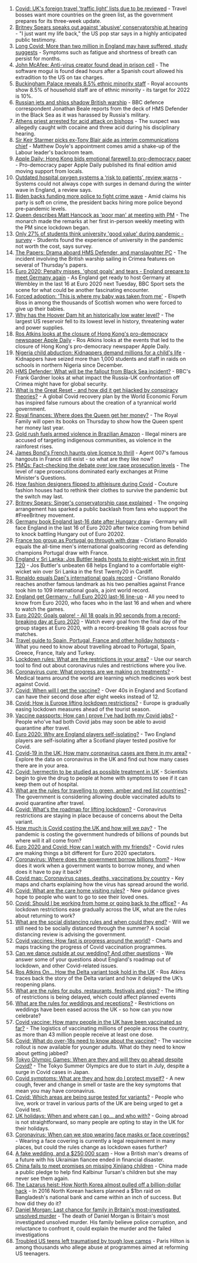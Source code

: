 1. [Covid: UK's foreign travel 'traffic light' lists due to be reviewed](https://www.bbc.co.uk/news/uk-57590119) - Travel bosses want more countries on the green list, as the government prepares for its three-week update.
2. [Britney Spears speaks out against 'abusive' conservatorship at hearing](https://www.bbc.co.uk/news/world-us-canada-57586405) - "I just want my life back," the US pop star says in a highly anticipated public testimony.
3. [Long Covid: More than two million in England may have suffered, study suggests](https://www.bbc.co.uk/news/health-57584295) - Symptoms such as fatigue and shortness of breath can persist for months.
4. [John McAfee: Anti-virus creator found dead in prison cell](https://www.bbc.co.uk/news/world-europe-57589822) - The software mogul is found dead hours after a Spanish court allowed his extradition to the US on tax charges.
5. [Buckingham Palace reveals 8.5% ethnic minority staff](https://www.bbc.co.uk/news/uk-57589589) - Royal accounts show 8.5% of household staff are of ethnic minority - its target for 2022 is 10%.
6. [Russian jets and ships shadow British warship](https://www.bbc.co.uk/news/world-europe-57587777) - BBC defence correspondent Jonathan Beale reports from the deck of HMS Defender in the Black Sea as it was harassed by Russia's military.
7. [Athens priest arrested for acid attack on bishops](https://www.bbc.co.uk/news/world-europe-57591002) - The suspect was allegedly caught with cocaine and threw acid during his disciplinary hearing.
8. [Sir Keir Starmer picks ex-Tony Blair aide as interim communications chief](https://www.bbc.co.uk/news/uk-politics-57590128) - Matthew Doyle's appointment comes amid a shake-up of the Labour leader's backroom team.
9. [Apple Daily: Hong Kong bids emotional farewell to pro-democracy paper](https://www.bbc.co.uk/news/world-asia-china-57591069) - Pro-democracy paper Apple Daily published its final edition amid moving support from locals.
10. [Outdated hospital oxygen systems a ‘risk to patients’, review warns](https://www.bbc.co.uk/news/uk-57583734) - Systems could not always cope with surges in demand during the winter wave in England, a review says.
11. [Biden backs funding more police to fight crime wave](https://www.bbc.co.uk/news/world-us-canada-57589416) - Amid claims his party is soft on crime, the president backs hiring more police beyond pre-pandemic levels.
12. [Queen describes Matt Hancock as 'poor man' at meeting with PM](https://www.bbc.co.uk/news/uk-politics-57584417) - The monarch made the remarks at her first in-person weekly meeting with the PM since lockdown began.
13. [Only 27% of students think university 'good value' during pandemic - survey](https://www.bbc.co.uk/news/education-57586742) - Students found the experience of university in the pandemic not worth the cost, says survey.
14. [The Papers: Drama aboard HMS Defender, and manslaughter PC](https://www.bbc.co.uk/news/blogs-the-papers-57590098) - The incident involving the British warship sailing in Crimea features on several of Thursday's papers.
15. [Euro 2020: Penalty misses, 'ghost goals' and tears - England prepare to meet Germany again](https://www.bbc.co.uk/sport/football/57590519) - As England get ready to host Germany at Wembley in the last 16 at Euro 2020 next Tuesday, BBC Sport sets the scene for what could be another fascinating encounter.
16. [Forced adoption: 'This is where my baby was taken from me'](https://www.bbc.co.uk/news/uk-scotland-57586966) - Elspeth Ross in among the thousands of Scottish women who were forced to give up their babies.
17. [Why has the Hoover Dam hit an historically low water level?](https://www.bbc.co.uk/news/world-us-canada-57535203) - The largest US reservoir fell to its lowest level in history, threatening water and power supplies.
18. [Ros Atkins looks at the closure of Hong Kong's pro-democracy newspaper Apple Daily](https://www.bbc.co.uk/news/world-asia-57586964) - Ros Atkins looks at the events that led to the closure of Hong Kong's pro-democracy newspaper Apple Daily.
19. [Nigeria child abduction: Kidnappers demand millions for a child's life](https://www.bbc.co.uk/news/world-africa-57586884) - Kidnappers have seized more than 1,000 students and staff in raids on schools in northern Nigeria since December.
20. [HMS Defender: What will be the fallout from Black Sea incident?](https://www.bbc.co.uk/news/world-europe-57589366) - BBC's Frank Gardner looks at what impact the Russia-UK confrontation off Crimea might have for global security.
21. [What is the Great Reset - and how did it get hijacked by conspiracy theories?](https://www.bbc.co.uk/news/blogs-trending-57532368) - A global Covid recovery plan by the World Economic Forum has inspired false rumours about the creation of a tyrannical world government.
22. [Royal finances: Where does the Queen get her money?](https://www.bbc.co.uk/news/explainers-57559653) - The Royal Family will open its books on Thursday to show how the Queen spent her money last year.
23. [Gold rush fuels armed violence in Brazilian Amazon](https://www.bbc.co.uk/news/world-latin-america-57157017) - Illegal miners are accused of targeting indigenous communities, as violence in the rainforest rises.
24. [James Bond's French haunts give licence to thrill](https://www.bbc.co.uk/news/world-europe-57511356) - Agent 007's famous hangouts in France still exist - so what are they like now?
25. [PMQs: Fact-checking the debate over low rape prosecution levels](https://www.bbc.co.uk/news/57583830) - The level of rape prosecutions dominated early exchanges at Prime Minister's Questions.
26. [How fashion designers flipped to athleisure during Covid](https://www.bbc.co.uk/news/business-57557725) - Couture fashion houses had to rethink their clothes to survive the pandemic but the switch may last.
27. [Britney Spears: Singer's conservatorship case explained](https://www.bbc.co.uk/news/world-us-canada-53494405) - The ongoing arrangement has sparked a public backlash from fans who support the #FreeBritney movement.
28. [Germany book England last-16 date after Hungary draw](https://www.bbc.co.uk/sport/football/51198467) - Germany will face England in the last 16 of Euro 2020 after twice coming from behind to knock battling Hungary out of Euro 20202.
29. [France top group as Portugal go through with draw](https://www.bbc.co.uk/sport/football/51198474) - Cristiano Ronaldo equals the all-time men's international goalscoring record as defending champions Portugal draw with France.
30. [England v Sri Lanka: Jos Buttler leads hosts to eight-wicket win in first T20](https://www.bbc.co.uk/sport/cricket/57587454) - Jos Buttler's unbeaten 68 helps England to a comfortable eight-wicket win over Sri Lanka in the first Twenty20 in Cardiff.
31. [Ronaldo equals Daei's international goals record](https://www.bbc.co.uk/sport/football/57590218) - Cristiano Ronaldo reaches another famous landmark as his two penalties against France took him to 109 international goals, a joint world record.
32. [England get Germany - full Euro 2020 last-16 line-up](https://www.bbc.co.uk/sport/football/57516261) - All you need to know from Euro 2020, who faces who in the last 16 and when and where to watch the games.
33. [Euro 2020: Goals galore! - All 18 goals in 90 seconds from a record-breaking day at Euro 2020](https://www.bbc.co.uk/sport/av/football/57590949) - Watch every goal from the final day of the group stages at Euro 2020, with a record-breaking 18 goals across four matches.
34. [Travel guide to Spain, Portugal, France and other holiday hotspots](https://www.bbc.co.uk/news/explainers-56997931) - What you need to know about travelling abroad to Portugal, Spain, Greece, France, Italy and Turkey.
35. [Lockdown rules: What are the restrictions in your area?](https://www.bbc.co.uk/news/uk-54373904) - Use our search tool to find out about coronavirus rules and restrictions where you live.
36. [Coronavirus cure: What progress are we making on treatments?](https://www.bbc.co.uk/news/health-52354520) - Medical teams around the world are learning which medicines work best against Covid.
37. [Covid: When will I get the vaccine?](https://www.bbc.co.uk/news/health-55045639) - Over 40s in England and Scotland can have their second dose after eight weeks instead of 12.
38. [Covid: How is Europe lifting lockdown restrictions?](https://www.bbc.co.uk/news/explainers-53640249) - Europe is gradually easing lockdown measures ahead of the tourist season.
39. [Vaccine passports: How can I prove I've had both my Covid jabs?](https://www.bbc.co.uk/news/explainers-55718553) - People who've had both Covid jabs may soon be able to avoid quarantine after travel.
40. [Euro 2020: Why are England players self-isolating?](https://www.bbc.co.uk/news/explainers-57568450) - Two England players are self-isolating after a Scotland player tested positive for Covid.
41. [Covid-19 in the UK: How many coronavirus cases are there in my area?](https://www.bbc.co.uk/news/uk-51768274) - Explore the data on coronavirus in the UK and find out how many cases there are in your area.
42. [Covid: Ivermectin to be studied as possible treatment in UK](https://www.bbc.co.uk/news/health-57570377) - Scientists begin to give the drug to people at home with symptoms to see if it can keep them out of hospital.
43. [What are the rules for travelling to green, amber and red list countries?](https://www.bbc.co.uk/news/explainers-52544307) - The government is considering allowing double vaccinated adults to avoid quarantine after travel.
44. [Covid: What's the roadmap for lifting lockdown?](https://www.bbc.co.uk/news/explainers-52530518) - Coronavirus restrictions are staying in place because of concerns about the Delta variant.
45. [How much is Covid costing the UK and how will we pay?](https://www.bbc.co.uk/news/business-52663523) - The pandemic is costing the government hundreds of billions of pounds but where will it all come from?
46. [Euro 2020 and Covid: How can I watch with my friends?](https://www.bbc.co.uk/news/uk-57386719) - Covid rules are making things a bit different for Euro 2020 spectators.
47. [Coronavirus: Where does the government borrow billions from?](https://www.bbc.co.uk/news/business-50504151) - How does it work when a government wants to borrow money, and when does it have to pay it back?
48. [Covid map: Coronavirus cases, deaths, vaccinations by country](https://www.bbc.co.uk/news/world-51235105) - Key maps and charts explaining how the virus has spread around the world.
49. [Covid: What are the care home visiting rules?](https://www.bbc.co.uk/news/explainers-53503712) - New guidance gives hope to people who want to go to see their loved ones.
50. [Covid: Should I be working from home or going back to the office?](https://www.bbc.co.uk/news/business-52567567) - As lockdown restrictions ease gradually across the UK, what are the rules about returning to work?
51. [What are the social distancing rules and when could they end?](https://www.bbc.co.uk/news/uk-51506729) - Will we still need to be socially distanced through the summer? A social distancing review is advising the government.
52. [Covid vaccines: How fast is progress around the world?](https://www.bbc.co.uk/news/world-56237778) - Charts and maps tracking the progress of Covid vaccination programmes.
53. [Can we dance outside at our wedding? And other questions](https://www.bbc.co.uk/news/world-asia-china-51176409) - We answer some of your questions about England's roadmap out of lockdown, and other Covid-related issues.
54. [Ros Atkins On… How the Delta variant took hold in the UK](https://www.bbc.co.uk/news/health-57532764) - Ros Atkins traces back the story of the Delta variant and how it delayed the UK’s reopening plans.
55. [What are the rules for pubs, restaurants, festivals and gigs?](https://www.bbc.co.uk/news/business-52977388) - The lifting of restrictions is being delayed, which could affect planned events
56. [What are the rules for weddings and receptions?](https://www.bbc.co.uk/news/explainers-52811509) - Restrictions on weddings have been eased across the UK - so how can you now celebrate?
57. [Covid vaccine: How many people in the UK have been vaccinated so far?](https://www.bbc.co.uk/news/health-55274833) - The logistics of vaccinating millions of people across the country, as more than 43 million people receive at least one dose.
58. [Covid: What do over-18s need to know about the vaccine?](https://www.bbc.co.uk/news/health-57273875) - The vaccine rollout is now available for younger adults. What do they need to know about getting jabbed?
59. [Tokyo Olympic Games: When are they and will they go ahead despite Covid?](https://www.bbc.co.uk/news/world-asia-57240044) - The Tokyo Summer Olympics are due to start in July, despite a surge in Covid cases in Japan.
60. [Covid symptoms: What are they and how do I protect myself?](https://www.bbc.co.uk/news/health-51048366) - A new cough, fever and change in smell or taste are the key symptoms that mean you may have coronavirus.
61. [Covid: Which areas are being surge tested for variants?](https://www.bbc.co.uk/news/explainers-54872039) - People who live, work or travel in various parts of the UK are being urged to get a Covid test.
62. [UK holidays: When and where can I go... and who with?](https://www.bbc.co.uk/news/explainers-52646738) - Going abroad is not straightforward, so many people are opting to stay in the UK for their holidays.
63. [Coronavirus: When can we stop wearing face masks or face coverings?](https://www.bbc.co.uk/news/health-51205344) - Wearing a face covering is currently a legal requirement in many places, but could the rules change as lockdown eases further?
64. [A fake wedding, and a $250,000 scam](https://www.bbc.co.uk/news/world-europe-57358241) - How a British man's dreams of a future with his Ukrainian fiancee ended in financial disaster.
65. [China fails to meet promises on missing Xinjiang children](https://www.bbc.co.uk/news/world-asia-china-57512954) - China made a public pledge to help find Kalbinur Tursan's children but she may never see them again.
66. [The Lazarus heist: How North Korea almost pulled off a billion-dollar hack](https://www.bbc.co.uk/news/stories-57520169) - In 2016 North Korean hackers planned a $1bn raid on Bangladesh's national bank and came within an inch of success. But how did they do it?
67. [Daniel Morgan: Last chance for family in Britain's most-investigated, unsolved murder](https://www.bbc.co.uk/news/uk-57073302) - The death of Daniel Morgan is Britain's most investigated unsolved murder. His family believe police corruption, and reluctance to confront it, could explain the murder and the failed investigations
68. [Troubled US teens left traumatised by tough love camps](https://www.bbc.co.uk/news/world-us-canada-57442175) - Paris Hilton is among thousands who allege abuse at programmes aimed at reforming US teenagers.
